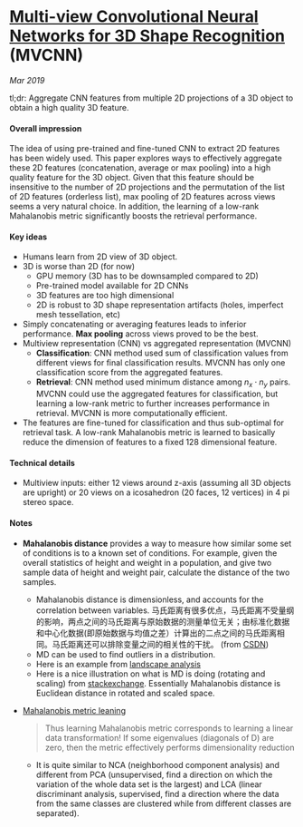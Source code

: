 # [Multi-view Convolutional Neural Networks for 3D Shape Recognition](https://www.cv-foundation.org/openaccess/content_iccv_2015/papers/Su_Multi-View_Convolutional_Neural_ICCV_2015_paper.pdf) (MVCNN)

_Mar 2019_

tl;dr: Aggregate CNN features from multiple 2D projections of a 3D object to obtain a high quality 3D feature. 

#### Overall impression
The idea of using pre-trained and fine-tuned CNN to extract 2D features has been widely used. This paper explores ways to effectively aggregate these 2D features (concatenation, average or max pooling) into a high quality feature for the 3D object. Given that this feature should be insensitive to the number of 2D projections and the permutation of the list of 2D features (orderless list), max pooling of 2D features across views seems a very natural choice. In addition, the learning of a low-rank Mahalanobis metric significantly boosts the retrieval performance.

#### Key ideas
- Humans learn from 2D view of 3D object.
- 3D is worse than 2D (for now)
	- GPU memory (3D has to be downsampled compared to 2D)
	- Pre-trained model available for 2D CNNs
	- 3D features are too high dimensional
	- 2D is robust to 3D shape representation artifacts (holes, imperfect mesh tessellation, etc)
- Simply concatenating or averaging features leads to inferior performance. **Max pooling** across views proved to be the best.
- Multiview representation (CNN) vs aggregated representation (MVCNN)
	- **Classification**: CNN method used sum of classification values from different views for final classification results. MVCNN has only one classification score from the aggregated features.
	- **Retrieval**: CNN method used minimum distance among $n_x \cdot n_y$ pairs. MVCNN could use the aggregated features for classification, but learning a low-rank metric to further increases performance in retrieval. MVCNN is more computationally efficient.
- The features are fine-tuned for classification and thus sub-optimal for retrieval task. A low-rank Mahalanobis metric is learned to basically reduce the dimension of features to a fixed 128 dimensional feature. 

#### Technical details
- Multiview inputs: either 12 views around z-axis (assuming all 3D objects are upright) or 20 views on a icosahedron (20 faces, 12 vertices) in 4 pi stereo space.


#### Notes
- **Mahalanobis distance** provides a way to measure how similar some set of conditions is to a known set of conditions. For example, given the overall statistics of height and weight in a population, and give two sample data of height and weight pair, calculate the distance of the two samples. 
	- Mahalanobis distance is dimensionless, and accounts for the correlation between variables. 马氏距离有很多优点，马氏距离不受量纲的影响，两点之间的马氏距离与原始数据的测量单位无关；由标准化数据和中心化数据(即原始数据与均值之差）计算出的二点之间的马氏距离相同。马氏距离还可以排除变量之间的相关性的干扰。 (from [CSDN](https://blog.csdn.net/u010167269/article/details/51627338))
 	- MD can be used to find outliers in a distribution.
	- Here is an example from [landscape analysis](http://www.jennessent.com/arcview/mahalanobis_description.htm)
	- Here is a nice illustration on what is MD is doing (rotating and scaling) from [stackexchange](https://stats.stackexchange.com/questions/62092/bottom-to-top-explanation-of-the-mahalanobis-distance). Essentially Mahalanobis distance is Euclidean distance in rotated and scaled space.
- [Mahalanobis metric leaning](http://www.uta.fi/sis/mtt/mtts1-dimensionality_reduction/drv_lecture9.pdf)
	
	> Thus learning Mahalanobis metric corresponds to learning a linear data transformation! If some eigenvalues (diagonals of D) are zero, then the metric effectively performs dimensionality reduction
	- It is quite similar to NCA (neighborhood component analysis) and different from PCA (unsupervised, find a direction on which the variation of the whole data set is the largest) and LCA (linear discriminant analysis, supervised, find a direction where the data from the same classes are clustered while from different classes are separated).